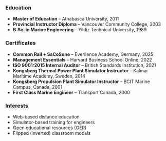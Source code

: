 ### Education
- **Master of Education** – Athabasca University, 2011  
- **Provincial Instructor Diploma** – Vancouver Community College, 2003  
- **B.Sc. in Marine Engineering** – Yildiz Technical University, 1989  

### Certificates
- **Common Rail + SaCoSone** – Everllence Academy, Germany, 2025  
- **Management Essentials** – Harvard Business School Online, 2022  
- **ISO 9001:2015 Internal Auditor** – British Standards Institution, 2021  
- **Kongsberg Thermal Power Plant Simulator Instructor** – Kalmar Maritime Academy, Sweden, 2014  
- **Kongsberg Propulsion Plant Simulator Instructor** – BCIT Marine Campus, Canada, 2001  
- **First Class Marine Engineer** – Transport Canada, 2000  

### Interests
- Web-based distance education  
- Simulator-based training for engineers  
- Open educational resources (OER)  
- Flipped (inverted) classroom models  
